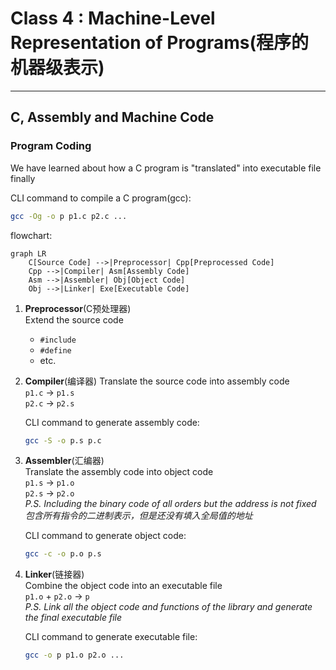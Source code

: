 # Class 4 : Machine-Level Representation of Programs(程序的机器级表示)

---

## C, Assembly and Machine Code

### Program Coding

We have learned about how a C program is "translated" into executable file finally  

CLI command to compile a C program(gcc):  

```bash
gcc -Og -o p p1.c p2.c ...
```

flowchart:  

```mermaid
graph LR
    C[Source Code] -->|Preprocessor| Cpp[Preprocessed Code]
    Cpp -->|Compiler| Asm[Assembly Code]
    Asm -->|Assembler| Obj[Object Code]
    Obj -->|Linker| Exe[Executable Code]
```

1. **Preprocessor**(C预处理器)  
    Extend the source code  
    - `#include`
    - `#define`
    - etc.
2. **Compiler**(编译器)
    Translate the source code into assembly code  
    `p1.c` -> `p1.s`  
    `p2.c` -> `p2.s`  

    CLI command to generate assembly code:  

    ```bash
    gcc -S -o p.s p.c
    ```

3. **Assembler**(汇编器)  
    Translate the assembly code into object code  
    `p1.s` -> `p1.o`  
    `p2.s` -> `p2.o`  
    *P.S. Including the binary code of all orders but the address is not fixed*  
    *包含所有指令的二进制表示，但是还没有填入全局值的地址*  

    CLI command to generate object code:  

    ```bash
    gcc -c -o p.o p.s
    ```

4. **Linker**(链接器)  
    Combine the object code into an executable file  
    `p1.o` + `p2.o` -> `p`  
    *P.S. Link all the object code and functions of the library and generate the final executable file*  

    CLI command to generate executable file:  

    ```bash
    gcc -o p p1.o p2.o ...
    ```
